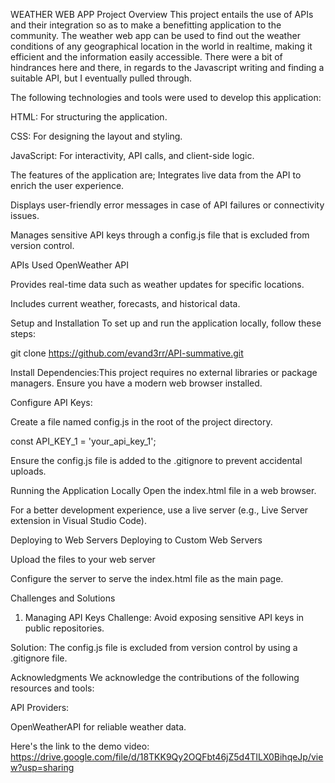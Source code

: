 WEATHER WEB APP
Project Overview
This project entails the use of APIs and their integration so as to make a benefitting application to the community. The weather web app can be used to find out the weather conditions of any geographical location in the world in realtime, making it efficient and the information easily accessible. There were a bit of hindrances here and there, in regards to the Javascript writing and finding a suitable API, but I eventually pulled through.

The following technologies and tools were used to develop this application:

HTML: For structuring the application.

CSS: For designing the layout and styling.

JavaScript: For interactivity, API calls, and client-side logic.

The features of the application are;
Integrates live data from the API to enrich the user experience.

Displays user-friendly error messages in case of API failures or connectivity issues.

Manages sensitive API keys through a config.js file that is excluded from version control.

APIs Used
OpenWeather API

Provides real-time data such as weather updates for specific locations.

Includes current weather, forecasts, and historical data.

Setup and Installation
To set up and run the application locally, follow these steps:

git clone https://github.com/evand3rr/API-summative.git

Install Dependencies:This project requires no external libraries or package managers. Ensure you have a modern web browser installed.

Configure API Keys:

Create a file named config.js in the root of the project directory.

const API_KEY_1 = 'your_api_key_1';

Ensure the config.js file is added to the .gitignore to prevent accidental uploads.

Running the Application Locally
Open the index.html file in a web browser.

For a better development experience, use a live server (e.g., Live Server extension in Visual Studio Code).

Deploying to Web Servers
Deploying to Custom Web Servers

Upload the files to your web server

Configure the server to serve the index.html file as the main page.

Challenges and Solutions
1. Managing API Keys
Challenge: Avoid exposing sensitive API keys in public repositories.

Solution: The config.js file is excluded from version control by using a .gitignore file.

Acknowledgments
We acknowledge the contributions of the following resources and tools:

API Providers:

OpenWeatherAPI for reliable weather data.

Here's the link to the demo video: https://drive.google.com/file/d/18TKK9Qy2OQFbt46jZ5d4TILX0BihqeJp/view?usp=sharing
